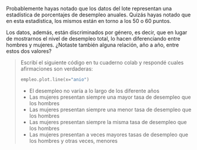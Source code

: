Probablemente hayas notado que los datos del lote representan una estadística de porcentajes de desempleo anuales. Quizás hayas notado que en esta estadística, los mismos están en torno a los 50 o 60 puntos.

Los datos, además, están discriminados por género, es decir, que en lugar de mostrarnos el nivel de desempleo total, lo hacen diferenciando entre hombres y mujeres. ¿Notaste también alguna relación, año a año, entre estos dos valores?

> Escribí el siguiente código en tu cuaderno colab y respondé cuales afirmaciones son verdaderas:
>
> ```python
> empleo.plot.line(x="anio")
> ```
>
> * El desempleo no varía a lo largo de los diferente años
> * Las mujeres presentan siempre una mayor tasa de desempleo que los hombres
> * Las mujeres presentan siempre una menor tasa de desempleo que los hombres
> * Las mujeres presentan siempre la misma tasa de desempleo que los hombres
> * Las mujeres presentan a veces mayores tasas de desempleo que los hombres y otras veces, menores
